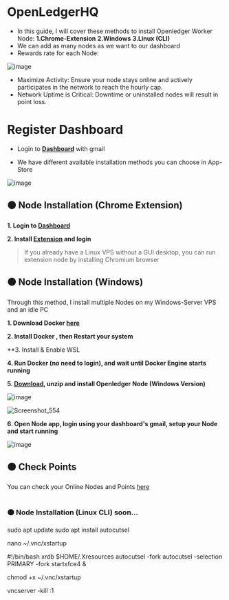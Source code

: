 # OpenLedgerHQ
* In this guide, I will cover these methods to install Openledger Worker Node: **1.Chrome-Extension** **2.Windows** **3.Linux (CLI)**
* We can add as many nodes as we want to our dashboard
* Rewards rate for each Node:

![image](https://github.com/user-attachments/assets/683cd53e-1c8f-4988-8ed1-061fe66c44b8)

* Maximize Activity: Ensure your node stays online and actively participates in the network to reach the hourly cap.
* Network Uptime is Critical: Downtime or uninstalled nodes will result in point loss.

# Register Dashboard
* Login to **[Dashboard](https://testnet.openledger.xyz/?referral_code=rxtwnznbki)** with gmail

* We have different available installation methods you can choose in App-Store

![image](https://github.com/user-attachments/assets/889218c1-673c-4083-922e-f82e043172c9)

## 🟠 Node Installation (Chrome Extension)
**1. Login to [Dashboard](https://testnet.openledger.xyz/?referral_code=rxtwnznbki)**

**2. Install [Extension](https://chromewebstore.google.com/detail/openledger-node/ekbbplmjjgoobhdlffmgeokalelnmjjc) and login**

> If you already have a Linux VPS without a GUI desktop, you can run extension node by installing Chromium browser

## 🟠 Node Installation (Windows)
Through this method, I install multiple Nodes on my Windows-Server VPS and an idle PC

**1. Download Docker [here](https://docs.docker.com/desktop/setup/install/windows-install)**

**2. Install Docker , then Restart your system**

**3. Install & Enable WSL

**4. Run Docker (no need to login), and wait until Docker Engine starts running**

**5. [Download](https://testnet.openledger.xyz/app-store), unzip and install Openledger Node (Windows Version)**

![image](https://github.com/user-attachments/assets/b5634cc5-2559-48bc-a443-9347456c3529)

![Screenshot_554](https://github.com/user-attachments/assets/31581094-8854-4b71-994e-a862661f1095)


**6. Open Node app, login using your dashboard's gmail, setup your Node and start running**

![image](https://github.com/user-attachments/assets/39d52676-5a12-4681-b24d-ab746b3f5995)

## 🟠 Check Points
You can check your Online Nodes and Points [here](https://testnet.openledger.xyz/dashboard)

#

### 🟠 Node Installation (Linux CLI) soon...




sudo apt update
sudo apt install autocutsel

nano ~/.vnc/xstartup

#!/bin/bash
xrdb $HOME/.Xresources
autocutsel -fork
autocutsel -selection PRIMARY -fork
startxfce4 &

chmod +x ~/.vnc/xstartup

vncserver -kill :1

